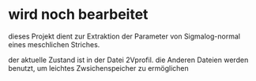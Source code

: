 # wird noch bearbeitet
dieses Projekt dient zur Extraktion der Parameter von Sigmalog-normal eines meschlichen Striches. 

der aktuelle Zustand ist in der Datei 2Vprofil. die Anderen Dateien werden benutzt, um leichtes Zwsichenspeicher zu ermöglichen